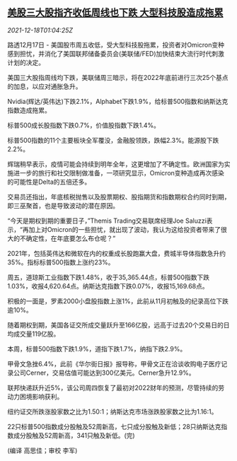 <!--1639791063000-->
[美股三大股指齐收低周线也下跌 大型科技股造成拖累](https://cn.reuters.com/article/us-stocks-market-tech-1218-idCNKBS2IX00U)
------

<div><i>2021-12-18T01:04:25Z</i></div><p>路透12月17日 - 美国股市周五收低，受大型科技股拖累，投资者对Omicron变种感到担忧，并消化了美国联邦储备委员会(美联储/FED)加快结束大流行时代刺激计划的决定。</p><p>美国三大股指周线均下跌，美联储周三暗示，将在2022年底前进行三次25个基点的加息，以应对通胀急升。</p><p>Nvidia(辉达/英伟达)下跌2.1%，Alphabet下跌1.9%，给标普500指数和纳斯达克指数造成拖累。</p><p>标普500成长股指数下跌0.7%，价值股指数下跌1.4%。</p><p>标普500指数的11个主要板块全军覆没，金融股领跌，跌幅2.3%。能源股下跌2.2%。</p><p>辉瑞稍早表示，疫情可能会持续到明年全年，这更增加了不确定性。欧洲国家为实施进一步的旅行和社交限制做准备，一项研究显示，Omicron变种造成再次感染的可能性是Delta的五倍还多。</p><p>交易员还指出，年底核税抛售以及股票期权、股指期货和指数期权合约同时到期，即三巫聚首，也是导致波动的潜在原因。</p><p>“今天是期权到期的重要日子，”Themis Trading交易联席经理Joe Saluzzi表示，“再加上对Omicron的一些担忧，就出现了波动，我认为这给投资者带来了很大的不确定性，在年底要怎么布仓呢？”</p><p>2021年，包括英伟达和微软在内的权重成长股跑赢大盘，费城半导体指数急升约35%。指标标普500指数上涨约23%。</p><p>周五，道琼斯工业指数下跌1.48%，收于35,365.44点，标普500指数下跌1.03%，收报4,620.64点。纳斯达克指数下跌0.07%，收报15,169.68点。</p><p>积极的一面是，罗素2000小盘股指数上涨1%，此前从11月初触及的纪录高位下跌逾10%。</p><p>随着期权到期，美国各证交所成交量跃升至166亿股，远高于过去20个交易日的日均成交量119亿股。</p><p>本周，标普500指数下跌1.9%，道指下跌1.7%，纳指下跌2.9%。</p><p>甲骨文急挫6.4%，此前《华尔街日报》报导称，甲骨文正在洽谈收购电子医疗记录公司Cerner，交易估值可能达到300亿美元。Cerner急升12.9%。</p><p>联邦快递跃升近5%，该公司周四恢复了最初对2022财年的预测，尽管持续的劳动力困境影响获利。</p><p>纽约证交所跌涨股家数之比为1.50:1；纳斯达克市场涨跌股家数之比为1.16:1。</p><p>22只标普500指数成分股触及52周新高，七只成分股触及新低；28只纳斯达克指数成分股触及52周新高，341只触及新低。(完)</p><p>(编译 高思佳；审校 李军)</p>
